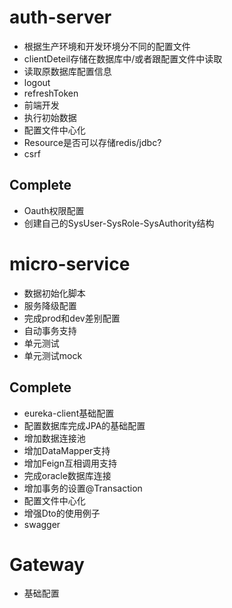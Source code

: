 # auth-server
* 根据生产环境和开发环境分不同的配置文件
* clientDeteil存储在数据库中/或者跟配置文件中读取
* 读取原数据库配置信息
* logout
* refreshToken
* 前端开发
* 执行初始数据
* 配置文件中心化
* Resource是否可以存储redis/jdbc?
* csrf

## Complete
* Oauth权限配置
* 创建自己的SysUser-SysRole-SysAuthority结构

# micro-service
* 数据初始化脚本
* 服务降级配置
* 完成prod和dev差别配置
* 自动事务支持
* 单元测试
* 单元测试mock

## Complete
* eureka-client基础配置
* 配置数据库完成JPA的基础配置
* 增加数据连接池
* 增加DataMapper支持
* 增加Feign互相调用支持
* 完成oracle数据库连接
* 增加事务的设置@Transaction
* 配置文件中心化
* 增强Dto的使用例子
* swagger

# Gateway
* 基础配置